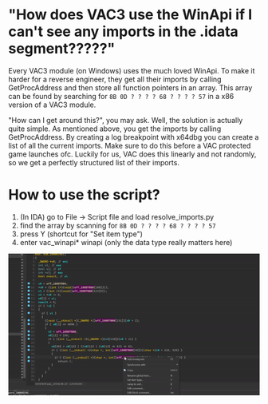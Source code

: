 # "How does VAC3 use the WinApi if I can't see any imports in the .idata segment?????"
Every VAC3 module (on Windows) uses the much loved WinApi. To make it harder for a reverse engineer, they get all their imports by calling GetProcAddress and then store all function pointers in an array.
This array can be found by searching for ```8B 0D ? ? ? ? 68 ? ? ? ? 57``` in a x86 version of a VAC3 module.

"How can I get around this?", you may ask. Well, the solution is actually quite simple. As mentioned above, you get the imports by calling GetProcAddress. By creating a log breakpoint with x64dbg you can create a list of all the current imports. Make sure to do this before a VAC protected game launches ofc.
Luckily for us, VAC does this linearly and not randomly, so we get a perfectly structured list of their imports.

# How to use the script?
1. (In IDA) go to File -> Script file and load resolve_imports.py
2. find the array by scanning for ```8B 0D ? ? ? ? 68 ? ? ? ? 57```
3. press Y (shortcut for "Set item type")
4. enter vac_winapi* winapi (only the data type really matters here)

![](https://github.com/AriSchmarii/vac-winapi-import-resolving/blob/main/script_example.gif)
